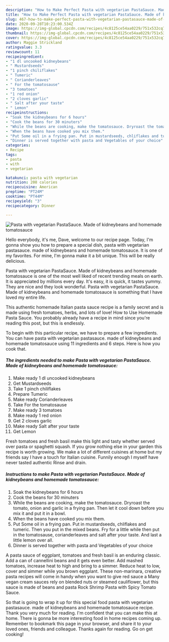 ```yaml
---
description: "How to Make Perfect Pasta with vegetarian PastaSauce. Made of kidneybeans and homemade tomatosauce"
title: "How to Make Perfect Pasta with vegetarian PastaSauce. Made of kidneybeans and homemade tomatosauce"
slug: 467-how-to-make-perfect-pasta-with-vegetarian-pastasauce-made-of-kidneybeans-and-homemade-tomatosauce
date: 2020-09-28T10:23:00.534Z
image: https://img-global.cpcdn.com/recipes/4c8125ce54aa0229/751x532cq70/pasta-with-vegetarian-pastasauce-made-of-kidneybeans-and-homemade-tomatosauce-recipe-main-photo.jpg
thumbnail: https://img-global.cpcdn.com/recipes/4c8125ce54aa0229/751x532cq70/pasta-with-vegetarian-pastasauce-made-of-kidneybeans-and-homemade-tomatosauce-recipe-main-photo.jpg
cover: https://img-global.cpcdn.com/recipes/4c8125ce54aa0229/751x532cq70/pasta-with-vegetarian-pastasauce-made-of-kidneybeans-and-homemade-tomatosauce-recipe-main-photo.jpg
author: Maggie Strickland
ratingvalue: 3.3
reviewcount: 11
recipeingredient:
- "1 dl uncooked kidneybeans"
- " Mustardseeds"
- "1 pinch chiliflakes"
- " Tumeric"
- " Corianderleaves"
- " For the tomatosause"
- "3 tomatoes"
- "1 red onion"
- "2 cloves garlic"
- " Salt after your taste"
- " Lemon"
recipeinstructions:
- "Soak the kidneybeans for 6 hours"
- "Cook the beans for 30 minuters"
- "While the beans are cooking, make the tomatosauce. Dryroast the tomato, onion and garlic in a frying pan. Then let it cool down before you mix it and put it in a bowl."
- "When the beans have cooked you mix them."
- "Put Some oil in a frying pan. Put in mustardseeds, chliflakes and tumeric. Then you put in the mixed beans. Fry for a little while then put in the tomatosause, corianderleaves and salt after your taste. And last a little lemon over all."
- "Dinner is served together with pasta and Vegetables of your choice"
categories:
- Recipe
tags:
- pasta
- with
- vegetarian

katakunci: pasta with vegetarian 
nutrition: 208 calories
recipecuisine: American
preptime: "PT24M"
cooktime: "PT44M"
recipeyield: "3"
recipecategory: Dinner

---
```



![Pasta with vegetarian PastaSauce. Made of kidneybeans and homemade tomatosauce](https://img-global.cpcdn.com/recipes/4c8125ce54aa0229/751x532cq70/pasta-with-vegetarian-pastasauce-made-of-kidneybeans-and-homemade-tomatosauce-recipe-main-photo.jpg)

Hello everybody, it's me, Dave, welcome to our recipe page. Today, I'm gonna show you how to prepare a special dish, pasta with vegetarian pastasauce. made of kidneybeans and homemade tomatosauce. It is one of my favorites. For mine, I'm gonna make it a bit unique. This will be really delicious.

Pasta with vegetarian PastaSauce. Made of kidneybeans and homemade tomatosauce is one of the most well liked of recent trending meals on earth. It is appreciated by millions every day. It's easy, it is quick, it tastes yummy. They are nice and they look wonderful. Pasta with vegetarian PastaSauce. Made of kidneybeans and homemade tomatosauce is something that I have loved my entire life.

This authentic homemade Italian pasta sauce recipe is a family secret and is made using fresh tomatoes, herbs, and lots of love! How to Use Homemade Pasta Sauce. You probably already have a recipe in mind since you&#39;re reading this post, but this is endlessly.


To begin with this particular recipe, we have to prepare a few ingredients. You can have pasta with vegetarian pastasauce. made of kidneybeans and homemade tomatosauce using 11 ingredients and 6 steps. Here is how you cook that.

<!--inarticleads1-->

##### The ingredients needed to make Pasta with vegetarian PastaSauce. Made of kidneybeans and homemade tomatosauce:

1. Make ready 1 dl uncooked kidneybeans
1. Get  Mustardseeds
1. Take 1 pinch chiliflakes
1. Prepare  Tumeric
1. Make ready  Corianderleaves
1. Take  For the tomatosause
1. Make ready 3 tomatoes
1. Make ready 1 red onion
1. Get 2 cloves garlic
1. Make ready  Salt after your taste
1. Get  Lemon


Fresh tomatoes and fresh basil make this light and tasty whether served over pasta or spaghetti squash. If you grow nothing else in your garden this recipe is worth growing. We make a lot of different cuisines at home but my friends say I have a touch for Italian cuisine. Funnily enough I myself have never tasted authentic Rinse and drain. 

<!--inarticleads2-->

##### Instructions to make Pasta with vegetarian PastaSauce. Made of kidneybeans and homemade tomatosauce:

1. Soak the kidneybeans for 6 hours
1. Cook the beans for 30 minuters
1. While the beans are cooking, make the tomatosauce. Dryroast the tomato, onion and garlic in a frying pan. Then let it cool down before you mix it and put it in a bowl.
1. When the beans have cooked you mix them.
1. Put Some oil in a frying pan. Put in mustardseeds, chliflakes and tumeric. Then you put in the mixed beans. Fry for a little while then put in the tomatosause, corianderleaves and salt after your taste. And last a little lemon over all.
1. Dinner is served together with pasta and Vegetables of your choice


A pasta sauce of eggplant, tomatoes and fresh basil is an enduring classic. Add a can of cannellini beans and it gets even better. Add mashed tomatoes, increase heat to high and bring to a simmer. Reduce heat to low, cover and simmer while you brown eggplant. These non-marinara, creative pasta recipes will come in handy when you want to give red sauce a Many vegan cream sauces rely on blended nuts or steamed cauliflower, but this sauce is made of beans and pasta Rock Shrimp Pasta with Spicy Tomato Sauce. 

So that is going to wrap it up for this special food pasta with vegetarian pastasauce. made of kidneybeans and homemade tomatosauce recipe. Thank you very much for reading. I'm confident that you can make this at home. There is gonna be more interesting food in home recipes coming up. Remember to bookmark this page in your browser, and share it to your loved ones, friends and colleague. Thanks again for reading. Go on get cooking!
